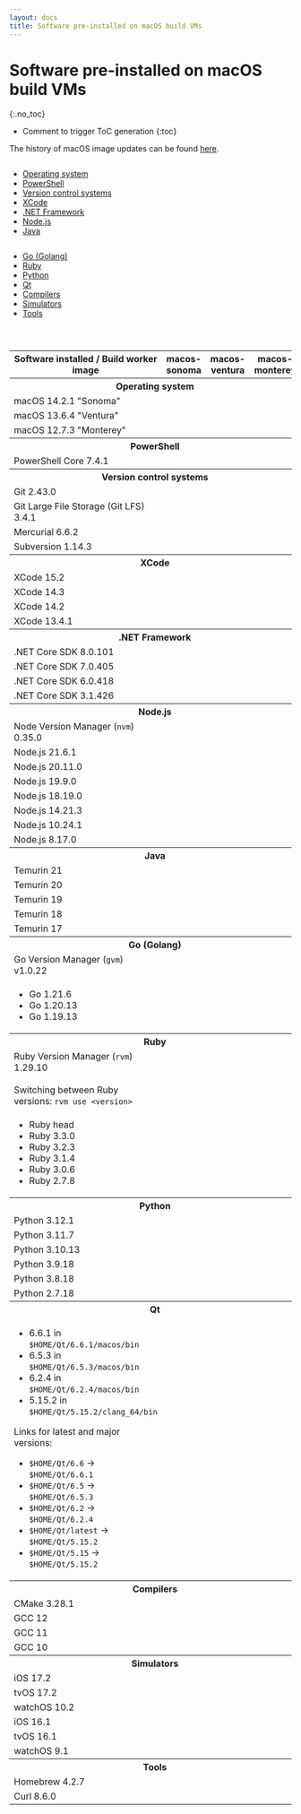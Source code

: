 ```yaml
---
layout: docs
title: Software pre-installed on macOS build VMs
---
```


<!-- markdownlint-disable MD022 MD032 -->
# Software pre-installed on macOS build VMs
{:.no_toc}

* Comment to trigger ToC generation
{:toc}
<!-- markdownlint-enable MD022 MD032 -->

The history of macOS image updates can be found [here](/updates/).

<div class="row">
    <div class="columns medium-4">
        <ul>
            <li><a href="#operating-system">Operating system</a></li>
            <li><a href="#powershell">PowerShell</a></li>
            <li><a href="#version-control-systems">Version control systems</a></li>
            <li><a href="#xcode">XCode</a></li>
            <li><a href="#net-framework">.NET Framework</a></li>
            <li><a href="#node-js">Node.js</a></li>
            <li><a href="#java">Java</a></li>
        </ul>
    </div>
    <div class="columns medium-4">
        <ul>
            <li><a href="#golang">Go (Golang)</a></li>
            <li><a href="#ruby">Ruby</a></li>
            <li><a href="#python">Python</a></li>
            <li><a href="#qt">Qt</a></li>
            <li><a href="#compilers">Compilers</a></li>
            <li><a href="#simulators">Simulators</a></li>
            <li><a href="#tools">Tools</a></li>
        </ul>
    </div>
    <div class="columns medium-4">
        <ul>
        </ul>
    </div>
</div>

<table class="software-list">
    <tr>
        <th>Software installed / Build worker image</th>
        <th class="rotate"><span>macos-sonoma</span></th>
        <th class="rotate"><span>macos-ventura</span></th>
        <th class="rotate"><span>macos-monterey</span></th>
    </tr>
    <tr>
        <th id="operating-system" class="section" colspan="4">Operating system</th>
    </tr>
    <tr>
        <td>macOS 14.2.1 "Sonoma"</td>
        <td class="yes"></td><td class="no"></td><td class="no"></td>
    </tr>
    <tr>
        <td>macOS 13.6.4 "Ventura"</td>
        <td class="no"></td><td class="yes"></td><td class="no"></td>
    </tr>
    <tr>
        <td>macOS 12.7.3 "Monterey"</td>
        <td class="no"></td><td class="no"></td><td class="yes"></td>
    </tr>
    <tr>
        <th id="powershell" class="section" colspan="4">PowerShell</th>
    </tr>
    <tr><td>PowerShell Core 7.4.1</td><td class="yes"></td><td class="yes"></td><td class="yes"></td></tr>
    <!-- Version control systems -->
    <tr>
        <th id="version-control-systems" class="section" colspan="4">Version control systems</th>
    </tr>
    <tr>
        <td>Git 2.43.0</td><td class="yes"></td><td class="yes"></td><td class="yes"></td>
    </tr>
    <tr>
        <td>Git Large File Storage (Git LFS) 3.4.1</td><td class="yes"></td><td class="yes"></td><td class="yes"></td>
    </tr>
    <tr><td>Mercurial 6.6.2</td><td class="yes"></td><td class="yes"></td><td class="yes"></td></tr>
    <tr><td>Subversion 1.14.3</td><td class="yes"></td><td class="yes"></td><td class="yes"></td></tr>
    <!-- XCode -->
    <tr>
        <th id="xcode" class="section" colspan="4">XCode</th>
    </tr>
    <tr><td>XCode 15.2</td><td class="yes"></td><td class="yes"></td><td class="no"></td></tr>
    <tr><td>XCode 14.3</td><td class="yes"></td><td class="yes"></td><td class="no"></td></tr>
    <tr><td>XCode 14.2</td><td class="no"></td><td class="no"></td><td class="yes"></td></tr>
    <tr><td>XCode 13.4.1</td><td class="yes"></td><td class="yes"></td><td class="yes"></td></tr>
    <!-- .NET Framework -->
    <tr>
        <th id="net-framework" class="section" colspan="4">.NET Framework</th>
    </tr>
    <tr><td>.NET Core SDK 8.0.101</td><td class="yes"></td><td class="yes"></td><td class="yes"></td></tr>
    <tr><td>.NET Core SDK 7.0.405</td><td class="yes"></td><td class="yes"></td><td class="yes"></td></tr>
    <tr><td>.NET Core SDK 6.0.418</td><td class="yes"></td><td class="yes"></td><td class="yes"></td></tr>
    <tr><td>.NET Core SDK 3.1.426</td><td class="yes"></td><td class="yes"></td><td class="yes"></td></tr>
    <!-- Node.js -->
    <tr>
        <th id="node-js" class="section" colspan="4">Node.js</th>
    </tr>
    <tr><td>Node Version Manager (<code>nvm</code>) 0.35.0</td><td class="yes"></td><td class="yes"></td><td class="yes"></td></tr>
    <tr><td>Node.js 21.6.1</td><td class="yes"></td><td class="yes"></td><td class="yes"></td></tr>
    <tr><td>Node.js 20.11.0</td><td class="yes"></td><td class="yes"></td><td class="yes"></td></tr>
    <tr><td>Node.js 19.9.0</td><td class="yes"></td><td class="yes"></td><td class="yes"></td></tr>
    <tr><td>Node.js 18.19.0</td><td class="yes"></td><td class="yes"></td><td class="yes"></td></tr>
    <tr><td>Node.js 14.21.3</td><td class="yes"></td><td class="yes"></td><td class="yes"></td></tr>
    <tr><td>Node.js 10.24.1</td><td class="yes"></td><td class="yes"></td><td class="yes"></td></tr>
    <tr><td>Node.js 8.17.0</td><td class="yes"></td><td class="yes"></td><td class="yes"></td></tr>
    <!-- Java -->
    <tr>
        <th id="java" class="section" colspan="4">Java</th>
    </tr>
    <tr><td>Temurin 21</td><td class="yes"></td><td class="yes"></td><td class="yes"></td></tr>
    <tr><td>Temurin 20</td><td class="yes"></td><td class="yes"></td><td class="yes"></td></tr>
    <tr><td>Temurin 19</td><td class="yes"></td><td class="yes"></td><td class="yes"></td></tr>
    <tr><td>Temurin 18</td><td class="yes"></td><td class="yes"></td><td class="yes"></td></tr>
    <tr><td>Temurin 17</td><td class="yes"></td><td class="yes"></td><td class="yes"></td></tr>
    <!-- Go -->
    <tr>
        <th id="golang" class="section" colspan="4">Go (Golang)</th>
    </tr>
    <tr><td>Go Version Manager (<code>gvm</code>) v1.0.22</td><td class="yes"></td><td class="yes"></td><td class="yes"></td></tr>
    <tr>
        <td>
            <ul>
                <li>Go 1.21.6</li>
                <li>Go 1.20.13</li>
                <li>Go 1.19.13</li>
            </ul>
        </td>
        <td class="yes"></td><td class="yes"></td><td class="yes"></td>
    </tr>
    <!-- Ruby -->
    <tr>
        <th id="ruby" class="section" colspan="4">Ruby</th>
    </tr>
    <tr><td>Ruby Version Manager (<code>rvm</code>) 1.29.10<br><br>Switching between Ruby versions: <code>rvm use &lt;version&gt;</code></td><td class="yes"></td><td class="yes"></td><td class="yes"></td></tr>
    <tr>
        <td>
            <ul>
                <li>Ruby head</li>
                <li>Ruby 3.3.0</li>
                <li>Ruby 3.2.3</li>
                <li>Ruby 3.1.4</li>
                <li>Ruby 3.0.6</li>
                <li>Ruby 2.7.8</li>
            </ul>
        </td>
        <td class="yes"></td><td class="yes"></td><td class="yes"></td>
    </tr>
    <!-- Python -->
    <tr>
        <th id="python" class="section" colspan="4">Python</th>
    </tr>
    <tr><td>Python 3.12.1</td><td class="yes"></td><td class="yes"></td><td class="yes"></td></tr>
    <tr><td>Python 3.11.7</td><td class="yes"></td><td class="yes"></td><td class="yes"></td></tr>
    <tr><td>Python 3.10.13</td><td class="yes"></td><td class="yes"></td><td class="yes"></td></tr>
    <tr><td>Python 3.9.18</td><td class="yes"></td><td class="yes"></td><td class="yes"></td></tr>
    <tr><td>Python 3.8.18</td><td class="no"></td><td class="no"></td><td class="yes"></td></tr>
    <tr><td>Python 2.7.18</td><td class="no"></td><td class="no"></td><td class="yes"></td></tr>
    <!-- Qt -->
    <tr>
        <th id="qt" class="section" colspan="4">Qt</th>
    </tr>
    <tr>
        <td>
            <ul>
                <li>6.6.1 in <code>$HOME/Qt/6.6.1/macos/bin</code></li>
                <li>6.5.3 in <code>$HOME/Qt/6.5.3/macos/bin</code></li>
                <li>6.2.4 in <code>$HOME/Qt/6.2.4/macos/bin</code></li>
                <li>5.15.2 in <code>$HOME/Qt/5.15.2/clang_64/bin</code></li>
            </ul>
            <p>Links for latest and major versions:</p>
            <ul>
                <li><code>$HOME/Qt/6.6</code> &rarr; <code>$HOME/Qt/6.6.1</code></li>
                <li><code>$HOME/Qt/6.5</code> &rarr; <code>$HOME/Qt/6.5.3</code></li>
                <li><code>$HOME/Qt/6.2</code> &rarr; <code>$HOME/Qt/6.2.4</code></li>
                <li><code>$HOME/Qt/latest</code> &rarr; <code>$HOME/Qt/5.15.2</code></li>
                <li><code>$HOME/Qt/5.15</code> &rarr; <code>$HOME/Qt/5.15.2</code></li>
            </ul>
        </td>
        <td class="yes"></td><td class="yes"></td><td class="yes"></td>
    </tr>
    <!-- Compilers -->
    <tr>
        <th id="compilers" class="section" colspan="4">Compilers</th>
    </tr>
    <tr><td>CMake 3.28.1</td><td class="yes"></td><td class="yes"></td><td class="yes"></td></tr>
    <tr><td>GCC 12</td><td class="yes"></td><td class="yes"></td><td class="yes"></td></tr>
    <tr><td>GCC 11</td><td class="yes"></td><td class="yes"></td><td class="yes"></td></tr>
    <tr><td>GCC 10</td><td class="yes"></td><td class="yes"></td><td class="yes"></td></tr>
    <!-- Simulators -->
    <tr>
        <th id="simulators" class="section" colspan="4">Simulators</th>
    </tr>
    <tr><td>iOS 17.2</td><td class="yes"></td><td class="yes"></td><td class="no"></td></tr>
    <tr><td>tvOS 17.2</td><td class="yes"></td><td class="yes"></td><td class="no"></td></tr>
    <tr><td>watchOS 10.2</td><td class="yes"></td><td class="yes"></td><td class="no"></td></tr>
    <tr><td>iOS 16.1</td><td class="no"></td><td class="no"></td><td class="yes"></td></tr>
    <tr><td>tvOS 16.1</td><td class="no"></td><td class="no"></td><td class="yes"></td></tr>
    <tr><td>watchOS 9.1</td><td class="no"></td><td class="no"></td><td class="yes"></td></tr>
    <!-- Tools -->
    <tr>
        <th id="tools" class="section" colspan="4">Tools</th>
    </tr>
    <tr><td>Homebrew 4.2.7</td><td class="yes"></td><td class="yes"></td><td class="yes"></td></tr>
    <tr><td>Curl 8.6.0</td><td class="yes"></td><td class="yes"></td><td class="yes"></td></tr>
</table>